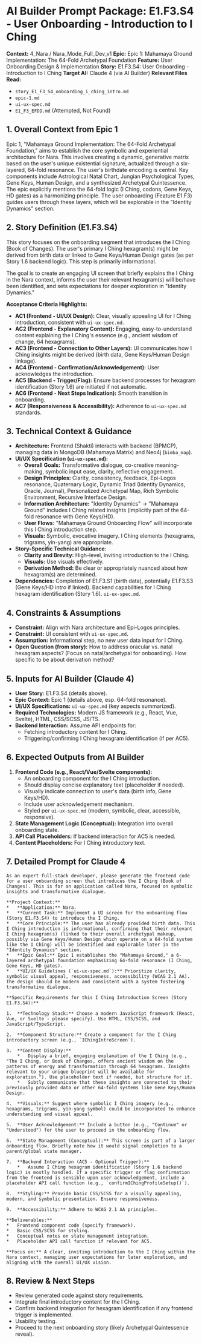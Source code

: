 # AI Builder Prompt Package: E1.F3.S4 - User Onboarding - Introduction to I Ching

**Context:** 4_Nara / Nara_Mode_Full_Dev_v1
**Epic:** Epic 1: Mahamaya Ground Implementation: The 64-Fold Archetypal Foundation
**Feature:** User Onboarding Design & Implementation
**Story:** E1.F3.S4: User Onboarding - Introduction to I Ching
**Target AI:** Claude 4 (via AI Builder)
**Relevant Files Read:**
*   `story_E1_F3_S4_onboarding_i_ching_intro.md`
*   `epic-1.md`
*   `ui-ux-spec.md`
*   `E1_F3_EFDD.md` (Attempted, Not Found)

## 1. Overall Context from Epic 1

Epic 1, "Mahamaya Ground Implementation: The 64-Fold Archetypal Foundation," aims to establish the core symbolic and experiential architecture for Nara. This involves creating a dynamic, generative matrix based on the user's unique existential signature, actualized through a six-layered, 64-fold resonance. The user's birthdate encoding is central. Key components include Astrological Natal Chart, Jungian Psychological Types, Gene Keys, Human Design, and a synthesized Archetypal Quintessence. The epic explicitly mentions the 64-fold logic (I Ching, codons, Gene Keys, HD gates) as a harmonizing principle. The user onboarding (Feature E1.F3) guides users through these layers, which will be explorable in the "Identity Dynamics" section.

## 2. Story Definition (E1.F3.S4)

This story focuses on the onboarding segment that introduces the I Ching (Book of Changes). The user's primary I Ching hexagram(s) might be derived from birth data or linked to Gene Keys/Human Design gates (as per Story 1.6 backend logic). This step is primarily informational.

The goal is to create an engaging UI screen that briefly explains the I Ching in the Nara context, informs the user their relevant hexagram(s) will be/have been identified, and sets expectations for deeper exploration in "Identity Dynamics."

**Acceptance Criteria Highlights:**
*   **AC1 (Frontend - UI/UX Design):** Clear, visually appealing UI for I Ching introduction, consistent with `ui-ux-spec.md`.
*   **AC2 (Frontend - Explanatory Content):** Engaging, easy-to-understand content explaining the I Ching's essence (e.g., ancient wisdom of change, 64 hexagrams).
*   **AC3 (Frontend - Connection to Other Layers):** UI communicates how I Ching insights might be derived (birth data, Gene Keys/Human Design linkage).
*   **AC4 (Frontend - Confirmation/Acknowledgement):** User acknowledges the introduction.
*   **AC5 (Backend - Trigger/Flag):** Ensure backend processes for hexagram identification (Story 1.6) are initiated if not automatic.
*   **AC6 (Frontend - Next Steps Indication):** Smooth transition in onboarding.
*   **AC7 (Responsiveness & Accessibility):** Adherence to `ui-ux-spec.md` standards.

## 3. Technical Context & Guidance

*   **Architecture:** Frontend (Shakti) interacts with backend (BPMCP), managing data in MongoDB (Mahamaya Matrix) and Neo4j (`bimba_map`).
*   **UI/UX Specification (`ui-ux-spec.md`):**
    *   **Overall Goals:** Transformative dialogue, co-creative meaning-making, symbolic input ease, clarity, reflective engagement.
    *   **Design Principles:** Clarity, consistency, feedback, Epi-Logos resonance, Quaternary Logic, Dynamic Triad (Identity Dynamics, Oracle, Journal), Personalized Archetypal Map, Rich Symbolic Environment, Recursive Interface Design.
    *   **Information Architecture:** "Identity Dynamics" -> "Mahamaya Ground" includes I Ching related insights (implicitly part of the 64-fold resonance with Gene Keys/HD).
    *   **User Flows:** "Mahamaya Ground Onboarding Flow" will incorporate this I Ching introduction step.
    *   **Visuals:** Symbolic, evocative imagery. I Ching elements (hexagrams, trigrams, yin-yang) are appropriate.
*   **Story-Specific Technical Guidance:**
    *   **Clarity and Brevity:** High-level, inviting introduction to the I Ching.
    *   **Visuals:** Use visuals effectively.
    *   **Derivation Method:** Be clear or appropriately nuanced about how hexagram(s) are determined.
*   **Dependencies:** Completion of E1.F3.S1 (birth data), potentially E1.F3.S3 (Gene Keys/HD intro if linked). Backend capabilities for I Ching hexagram identification (Story 1.6). `ui-ux-spec.md`.

## 4. Constraints & Assumptions

*   **Constraint:** Align with Nara architecture and Epi-Logos principles.
*   **Constraint:** UI consistent with `ui-ux-spec.md`.
*   **Assumption:** Informational step, no new user data input for I Ching.
*   **Open Question (from story):** How to address oracular vs. natal hexagram aspects? (Focus on natal/archetypal for onboarding). How specific to be about derivation method?

## 5. Inputs for AI Builder (Claude 4)

*   **User Story:** E1.F3.S4 (details above).
*   **Epic Context:** Epic 1 (details above, esp. 64-fold resonance).
*   **UI/UX Specifications:** `ui-ux-spec.md` (key aspects summarized).
*   **Required Technologies:** Modern JS framework (e.g., React, Vue, Svelte), HTML, CSS/SCSS, JS/TS.
*   **Backend Interaction:** Assume API endpoints for:
    *   Fetching introductory content for I Ching.
    *   Triggering/confirming I Ching hexagram identification (if per AC5).

## 6. Expected Outputs from AI Builder

1.  **Frontend Code (e.g., React/Vue/Svelte components):**
    *   An onboarding component for the I Ching introduction.
    *   Should display concise explanatory text (placeholder if needed).
    *   Visually indicate connection to user's data (birth info, Gene Keys/HD).
    *   Include user acknowledgement mechanism.
    *   Styled per `ui-ux-spec.md` (modern, symbolic, clear, accessible, responsive).
2.  **State Management Logic (Conceptual):** Integration into overall onboarding state.
3.  **API Call Placeholders:** If backend interaction for AC5 is needed.
4.  **Content Placeholders:** For I Ching introductory text.

## 7. Detailed Prompt for Claude 4

```prompt
As an expert full-stack developer, please generate the frontend code for a user onboarding screen that introduces the I Ching (Book of Changes). This is for an application called Nara, focused on symbolic insights and transformative dialogue.

**Project Context:**
*   **Application:** Nara.
*   **Current Task:** Implement a UI screen for the onboarding flow (Story E1.F3.S4) to introduce the I Ching.
*   **Core Principle:** The user has already provided birth data. This I Ching introduction is informational, confirming that their relevant I Ching hexagram(s) (linked to their overall archetypal makeup, possibly via Gene Keys/Human Design which operate on a 64-fold system like the I Ching) will be identified and explorable later in the "Identity Dynamics" section.
*   **Epic Goal:** Epic 1 establishes the "Mahamaya Ground," a 6-layered archetypal foundation emphasizing 64-fold resonance (I Ching, Gene Keys, HD gates).
*   **UI/UX Guidelines (`ui-ux-spec.md`):** Prioritize clarity, symbolic visual appeal, responsiveness, accessibility (WCAG 2.1 AA). The design should be modern and consistent with a system fostering transformative dialogue.

**Specific Requirements for this I Ching Introduction Screen (Story E1.F3.S4):**

1.  **Technology Stack:** Choose a modern JavaScript framework (React, Vue, or Svelte - please specify). Use HTML, CSS/SCSS, and JavaScript/TypeScript.

2.  **Component Structure:** Create a component for the I Ching introductory screen (e.g., `IChingIntroScreen`).

3.  **Content Display:**
    *   Display a brief, engaging explanation of the I Ching (e.g., "The I Ching, or Book of Changes, offers ancient wisdom on the patterns of energy and transformation through 64 hexagrams. Insights relevant to your unique blueprint will be available for exploration."). Use placeholder text if needed, but structure for it.
    *   Subtly communicate that these insights are connected to their previously provided data or other 64-fold systems like Gene Keys/Human Design.

4.  **Visuals:** Suggest where symbolic I Ching imagery (e.g., hexagrams, trigrams, yin-yang symbol) could be incorporated to enhance understanding and visual appeal.

5.  **User Acknowledgement:** Include a button (e.g., "Continue" or "Understood") for the user to proceed in the onboarding flow.

6.  **State Management (Conceptual):** This screen is part of a larger onboarding flow. Briefly note how it would signal completion to a parent/global state manager.

7.  **Backend Interaction (AC5 - Optional Trigger):**
    *   Assume I Ching hexagram identification (Story 1.6 backend logic) is mostly handled. If a specific trigger or flag confirmation from the frontend is sensible upon user acknowledgement, include a placeholder API call function (e.g., `confirmIChingProfileSetup()`).

8.  **Styling:** Provide basic CSS/SCSS for a visually appealing, modern, and symbolic presentation. Ensure responsiveness.

9.  **Accessibility:** Adhere to WCAG 2.1 AA principles.

**Deliverables:**
*   Frontend component code (specify framework).
*   Basic CSS/SCSS for styling.
*   Conceptual notes on state management integration.
*   Placeholder API call function if relevant for AC5.

**Focus on:** A clear, inviting introduction to the I Ching within the Nara context, managing user expectations for later exploration, and aligning with the overall UI/UX vision.
```

## 8. Review & Next Steps

*   Review generated code against story requirements.
*   Integrate final introductory content for the I Ching.
*   Confirm backend integration for hexagram identification if any frontend trigger is implemented.
*   Usability testing.
*   Proceed to the next onboarding story (likely Archetypal Quintessence reveal).
